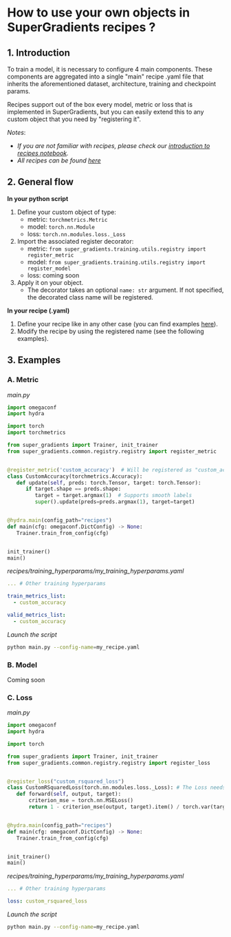 # How to use your own objects in SuperGradients recipes ?

## 1. Introduction

To train a model, it is necessary to configure 4 main components. These components are aggregated into a single "main" recipe .yaml
file that inherits the aforementioned dataset, architecture, training and checkpoint params.

Recipes support out of the box every model, metric or loss that is implemented in SuperGradients, but you can easily extend this to any custom object that you need by "registering it". 

*Notes*:
 - *If you are not familiar with recipes, please check our [introduction to recipes notebook](https://colab.research.google.com/drive/15hHgRtryIRkyoDO6rdiK5UcA4Ec3MleV?usp=sharing).*
 - *All recipes can be found [here](https://github.com/Deci-AI/super-gradients/blob/master/docs/assets/SG_img/Training_Recipes.md)*



## 2. General flow
**In your python script**
1. Define your custom object of type:
   * metric: `torchmetrics.Metric`
   * model: `torch.nn.Module`
   * loss:  `torch.nn.modules.loss._Loss`
2. Import the associated register decorator:
   * metric: `from super_gradients.training.utils.registry import register_metric`
   * model: `from super_gradients.training.utils.registry import register_model`
   * loss: coming soon
3. Apply it on your object.
   * The decorator takes an optional `name: str` argument. If not specified, the decorated class name will be registered.

**In your recipe (.yaml)**
1. Define your recipe like in any other case (you can find examples [here](https://github.com/Deci-AI/super-gradients/tree/master/src/super_gradients/recipes)).
2. Modify the recipe by using the registered name (see the following examples).


## 3. Examples
### A. Metric

*main.py*

```python
import omegaconf
import hydra

import torch
import torchmetrics

from super_gradients import Trainer, init_trainer
from super_gradients.common.registry.registry import register_metric


@register_metric('custom_accuracy')  # Will be registered as "custom_accuracy"
class CustomAccuracy(torchmetrics.Accuracy):
   def update(self, preds: torch.Tensor, target: torch.Tensor):
      if target.shape == preds.shape:
         target = target.argmax(1)  # Supports smooth labels
         super().update(preds=preds.argmax(1), target=target)


@hydra.main(config_path="recipes")
def main(cfg: omegaconf.DictConfig) -> None:
   Trainer.train_from_config(cfg)


init_trainer()
main()
```

*recipes/training_hyperparams/my_training_hyperparams.yaml* 
```yaml
... # Other training hyperparams

train_metrics_list:
  - custom_accuracy

valid_metrics_list:
  - custom_accuracy
```

*Launch the script*
```bash
python main.py --config-name=my_recipe.yaml
```


### B. Model
Coming soon

### C. Loss

*main.py*

```python
import omegaconf
import hydra

import torch

from super_gradients import Trainer, init_trainer
from super_gradients.common.registry.registry import register_loss


@register_loss("custom_rsquared_loss")
class CustomRSquaredLoss(torch.nn.modules.loss._Loss): # The Loss needs to inherit from torch _Loss class.
   def forward(self, output, target):
       criterion_mse = torch.nn.MSELoss()
       return 1 - criterion_mse(output, target).item() / torch.var(target).item()


@hydra.main(config_path="recipes")
def main(cfg: omegaconf.DictConfig) -> None:
   Trainer.train_from_config(cfg)


init_trainer()
main()
```

*recipes/training_hyperparams/my_training_hyperparams.yaml* 
```yaml
... # Other training hyperparams

loss: custom_rsquared_loss
```

*Launch the script*
```bash
python main.py --config-name=my_recipe.yaml
```

